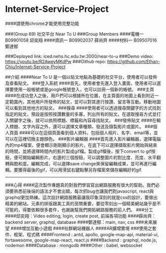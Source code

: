 # Internet-Service-Project

####請使用chrome才能使用完整功能

###(Group 69) 社交平台 Near To U
###Group Members
####電機一 B09901058 邱奕翔
####資訊一 B09902037 薛尚齊
####材料一 B09507016 鄭達郁

###Deployed link: iced.nehs.hc.edu.tw:3000/near-to-u
###Demo video: https://youtu.be/R2AweyMKdPw
###Github repo: https://github.com/Ethan-Chiu/Internet-Service-Project

##介紹
####Near To U 是一個以貼文地點為基礎的社交平台，使用者可以發佈及查看貼文。
###登入系統
####首先，使用者會先進入登入畫面，使用者可以選擇要使用一般帳號或是google帳號登入，也可以註冊一個新的帳號。
###主頁
####在成功登入之後，用戶們可以根據所在位置，在主頁面的地圖上看到附近一定範圍內，其他用戶所發佈的貼文，並可以對其進行按讚、留言等互動。移動地圖可以看到其他地方的貼文。
###搜尋
####使用者可以透過搜尋關鍵字的方式找到指定的貼文，預設是按照按讚數量的多寡，列出所有的貼文。在選取搜尋方式並打入關鍵字之後，就可以依照標題、標籤和內容尋找貼文。
###發佈貼文
####在輸入標題、文字內容之外，還可以選擇文章種類、發送及錄製影片或圖片。
###個人頁面
####可以在這個頁面看到個人資料，包括個人相片、名字、email等，並可以在這裡切換主題顏色。
###影片編輯器
####首先進入影片編輯器，選擇電腦內的mp4檔案，便會顯示剛剛顯示的影片。在底下可以選擇擷取影片開始與結束的時間，並將選擇時間內的影片製成gif檔。製成gif檔後，按下convert to gif按鈕，便可開始編輯影片。右邊的三個按鈕，可以調整圖片的對比度、亮度、水平翻轉與飽和度。編輯完成，可以選擇save change來保留編輯成果，並可再進行編輯。要獲得最後的gif，可以用滑鼠右鍵點擊另存檔案來儲存編輯好的gif.

---
###心得
####這次製作專題真的對我們學習寫出網路服務有很大的幫助。我們必須要熟悉前後端的語法才不會出錯，每次抓bug也讓我們對javascript, react與graphql更加熟練。這次設計網路服務最讓我印象深刻的就是css的設計，要做出精美的網站，元素的排版跟美工真的至關重要，要從零刻出一個精美網站幾乎是不可能的，得要依賴很多套件，也謝謝幫我們開拓網路服務的前人們。
###分工
####邱奕翔：Video editing, login, create post, 前端各項功能
####薛尚齊：backend server, graphql, database
####鄭達郁：main, nav, css
###未來展望
####增加互動小遊戲
####社群網站機器人
####AR擴增實境
###使用之套件、框架、程式碼
####Frontend : antd, apollo, google-map-api, material-ui, fortawesome, google-map-react, react.js
####Backend : graphql, node.js, nodemon
####Database : mongodb
####Other : babel, websocket
